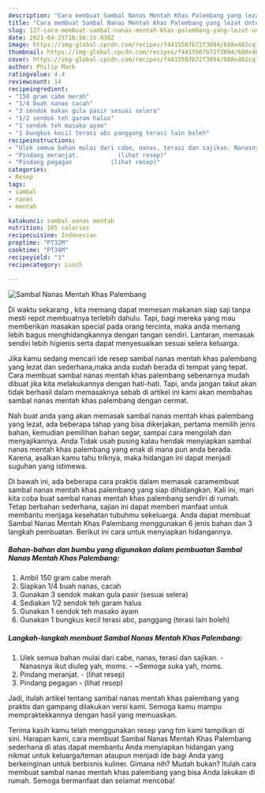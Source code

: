 ```yaml
---
description: "Cara membuat Sambal Nanas Mentah Khas Palembang yang lezat Untuk Jualan"
title: "Cara membuat Sambal Nanas Mentah Khas Palembang yang lezat Untuk Jualan"
slug: 127-cara-membuat-sambal-nanas-mentah-khas-palembang-yang-lezat-untuk-jualan
date: 2021-04-25T16:56:15.938Z
image: https://img-global.cpcdn.com/recipes/f4415507b72f3094/680x482cq70/sambal-nanas-mentah-khas-palembang-foto-resep-utama.jpg
thumbnail: https://img-global.cpcdn.com/recipes/f4415507b72f3094/680x482cq70/sambal-nanas-mentah-khas-palembang-foto-resep-utama.jpg
cover: https://img-global.cpcdn.com/recipes/f4415507b72f3094/680x482cq70/sambal-nanas-mentah-khas-palembang-foto-resep-utama.jpg
author: Philip Mack
ratingvalue: 4.4
reviewcount: 14
recipeingredient:
- "150 gram cabe merah"
- "1/4 buah nanas cacah"
- "3 sendok makan gula pasir sesuai selera"
- "1/2 sendok teh garam halus"
- "1 sendok teh masako ayam"
- "1 bungkus kecil terasi abc panggang terasi lain boleh"
recipeinstructions:
- "Ulek semua bahan mulai dari cabe, nanas, terasi dan sajikan. Nanasnya ikut diuleg yah, moms. ~Semoga suka yah, moms."
- "Pindang meranjat.           (lihat resep)"
- "Pindang pegagan           (lihat resep)"
categories:
- Resep
tags:
- sambal
- nanas
- mentah

katakunci: sambal nanas mentah 
nutrition: 165 calories
recipecuisine: Indonesian
preptime: "PT32M"
cooktime: "PT34M"
recipeyield: "3"
recipecategory: Lunch

---
```



![Sambal Nanas Mentah Khas Palembang](https://img-global.cpcdn.com/recipes/f4415507b72f3094/680x482cq70/sambal-nanas-mentah-khas-palembang-foto-resep-utama.jpg)

Di waktu  sekarang , kita memang dapat memesan makanan siap saji tanpa mesti repot membuatnya terlebih dahulu. Tapi, bagi mereka yang mau memberikan masakan special pada orang tercinta, maka anda memang lebih bagus menghidangkannya dengan tangan sendiri. Lantaran, memasak sendiri lebih higienis serta dapat menyesuaikan sesuai selera keluarga.

Jika kamu sedang mencari ide resep sambal nanas mentah khas palembang yang lezat dan sederhana,maka anda sudah berada di tempat yang tepat. Cara membuat sambal nanas mentah khas palembang  sebenarnya mudah dibuat jika kita melakukannya dengan hati-hati. Tapi, anda jangan takut akan tidak berhasil dalam memasaknya 
sebab di artikel ini kami akan membahas sambal nanas mentah khas palembang dengan cermat.  



Nah buat anda yang akan memasak sambal nanas mentah khas palembang yang lezat, ada beberapa tahap yang bisa dikerjakan, pertama memilih jenis bahan, kemudian pemilihan bahan segar, sampai cara mengolah dan menyajikannya. Anda Tidak usah pusing kalau hendak menyiapkan sambal nanas mentah khas palembang yang enak di mana pun anda berada. Karena, asalkan kamu  tahu triknya, maka hidangan ini dapat menjadi suguhan yang istimewa.

Di bawah ini, ada beberapa cara praktis  dalam memasak caramembuat sambal nanas mentah khas palembang yang siap dihidangkan. Kali ini, mari kita coba buat sambal nanas mentah khas palembang sendiri di rumah. Tetap berbahan sederhana, sajian ini dapat memberi manfaat untuk membantu menjaga kesehatan tubuhmu sekeluarga. Anda dapat membuat Sambal Nanas Mentah Khas Palembang menggunakan 6 jenis bahan dan 3 langkah pembuatan. Berikut ini cara untuk menyiapkan hidangannya.

<!--inarticleads1-->

##### Bahan-bahan dan bumbu yang digunakan dalam pembuatan Sambal Nanas Mentah Khas Palembang:

1. Ambil 150 gram cabe merah
1. Siapkan 1/4 buah nanas, cacah
1. Gunakan 3 sendok makan gula pasir (sesuai selera)
1. Sediakan 1/2 sendok teh garam halus
1. Gunakan 1 sendok teh masako ayam
1. Gunakan 1 bungkus kecil terasi abc, panggang (terasi lain boleh)




<!--inarticleads2-->

##### Langkah-langkah membuat Sambal Nanas Mentah Khas Palembang:

1. Ulek semua bahan mulai dari cabe, nanas, terasi dan sajikan. - Nanasnya ikut diuleg yah, moms. - ~Semoga suka yah, moms.
1. Pindang meranjat. -           (lihat resep)
1. Pindang pegagan -           (lihat resep)




Jadi, itulah artikel tentang  sambal nanas mentah khas palembang  yang praktis dan gampang dilakukan versi kami. Semoga kamu mampu mempraktekkannya dengan hasil yang memuaskan. 

Terima kasih kamu telah menggunakan resep yang tim kami tampilkan di sini. Harapan kami, cara membuat  Sambal Nanas Mentah Khas Palembang sederhana di atas dapat membantu Anda menyiapkan hidangan yang nikmat untuk keluarga/teman ataupun menjadi ide bagi Anda yang berkeinginan untuk berbisnis kuliner. Gimana nih? Mudah bukan? Itulah cara membuat sambal nanas mentah khas palembang yang bisa Anda lakukan di rumah. Semoga bermanfaat dan selamat mencoba!

